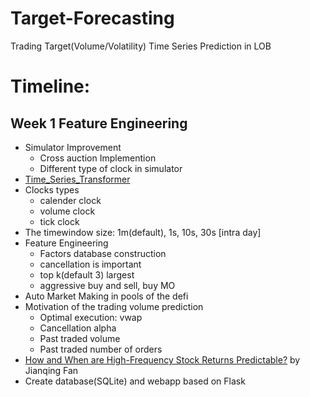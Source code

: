 # Target-Forecasting
Trading Target(Volume/Volatility) Time Series Prediction in LOB


# Timeline:
## Week 1 Feature Engineering
* Simulator Improvement
  * Cross auction Implemention
  * Different type of clock in simulator
* [Time_Series_Transformer](https://huggingface.co/docs/transformers/model_doc/time_series_transformer)
* Clocks types
  * calender clock
  * volume clock
  * tick clock
* The timewindow size: 1m(default), 1s, 10s, 30s [intra day]
* Feature Engineering
  * Factors database construction 
  * cancellation is important
  * top k(default 3) largest 
  * aggressive buy and sell, buy MO
* Auto Market Making in pools of the defi
* Motivation of the trading volume prediction
  * Optimal execution: vwap
  * Cancellation alpha
  * Past traded volume
  * Past traded number of orders 
* [How and When are High-Frequency Stock Returns Predictable?](https://papers.ssrn.com/sol3/papers.cfm?abstract_id=4095405) by Jianqing Fan  
* Create database(SQLite) and webapp based on Flask
